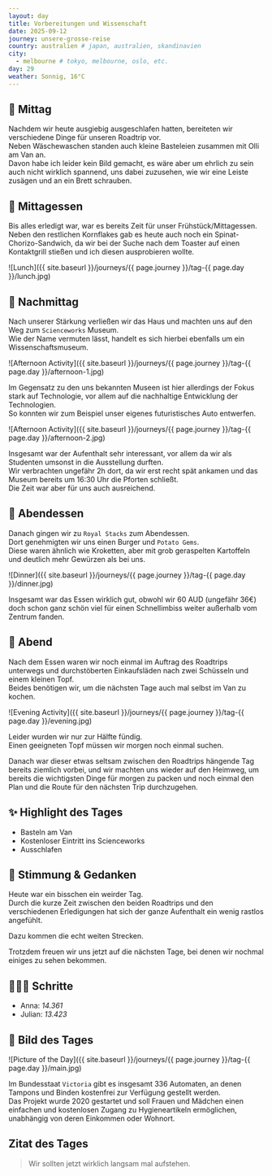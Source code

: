```yaml
---
layout: day
title: Vorbereitungen und Wissenschaft
date: 2025-09-12
journey: unsere-grosse-reise
country: australien # japan, australien, skandinavien
city:
  - melbourne # tokyo, melbourne, oslo, etc.
day: 29
weather: Sonnig, 16°C
---
```


## 🌇 Mittag

Nachdem wir heute ausgiebig ausgeschlafen hatten, bereiteten wir verschiedene Dinge für unseren Roadtrip vor.  
Neben Wäschewaschen standen auch kleine Basteleien zusammen mit Olli am Van an.  
Davon habe ich leider kein Bild gemacht, es wäre aber um ehrlich zu sein auch nicht wirklich spannend, uns dabei zuzusehen, wie wir eine Leiste zusägen und an ein Brett schrauben.  

## 🍣 Mittagessen

Bis alles erledigt war, war es bereits Zeit für unser Frühstück/Mittagessen.  
Neben den restlichen Kornflakes gab es heute auch noch ein Spinat-Chorizo-Sandwich, da wir bei der Suche nach dem Toaster auf einen Kontaktgrill stießen und ich diesen ausprobieren wollte.  

![Lunch]({{ site.baseurl }}/journeys/{{ page.journey }}/tag-{{ page.day }}/lunch.jpg)

## 🌆 Nachmittag

Nach unserer Stärkung verließen wir das Haus und machten uns auf den Weg zum `Scienceworks` Museum.  
Wie der Name vermuten lässt, handelt es sich hierbei ebenfalls um ein Wissenschaftsmuseum.  

![Afternoon Activity]({{ site.baseurl }}/journeys/{{ page.journey }}/tag-{{ page.day }}/afternoon-1.jpg)

Im Gegensatz zu den uns bekannten Museen ist hier allerdings der Fokus stark auf Technologie, vor allem auf die nachhaltige Entwicklung der Technologien.  
So konnten wir zum Beispiel unser eigenes futuristisches Auto entwerfen.  

![Afternoon Activity]({{ site.baseurl }}/journeys/{{ page.journey }}/tag-{{ page.day }}/afternoon-2.jpg)

Insgesamt war der Aufenthalt sehr interessant, vor allem da wir als Studenten umsonst in die Ausstellung durften.  
Wir verbrachten ungefähr 2h dort, da wir erst recht spät ankamen und das Museum bereits um 16:30 Uhr die Pforten schließt.  
Die Zeit war aber für uns auch ausreichend.  

## 🍜 Abendessen

Danach gingen wir zu `Royal Stacks` zum Abendessen.  
Dort genehmigten wir uns einen Burger und `Potato Gems`.  
Diese waren ähnlich wie Kroketten, aber mit grob geraspelten Kartoffeln und deutlich mehr Gewürzen als bei uns.  

![Dinner]({{ site.baseurl }}/journeys/{{ page.journey }}/tag-{{ page.day }}/dinner.jpg)

Insgesamt war das Essen wirklich gut, obwohl wir 60 AUD (ungefähr 36€) doch schon ganz schön viel für einen Schnellimbiss weiter außerhalb vom Zentrum fanden.  

## 🌙 Abend

Nach dem Essen waren wir noch einmal im Auftrag des Roadtrips unterwegs und durchstöberten Einkaufsläden nach zwei Schüsseln und einem kleinen Topf.  
Beides benötigen wir, um die nächsten Tage auch mal selbst im Van zu kochen.  

![Evening Activity]({{ site.baseurl }}/journeys/{{ page.journey }}/tag-{{ page.day }}/evening.jpg)

Leider wurden wir nur zur Hälfte fündig.  
Einen geeigneten Topf müssen wir morgen noch einmal suchen.  

Danach war dieser etwas seltsam zwischen den Roadtrips hängende Tag bereits ziemlich vorbei, und wir machten uns wieder auf den Heimweg, um bereits die wichtigsten Dinge für morgen zu packen und noch einmal den Plan und die Route für den nächsten Trip durchzugehen.  

## ✨ Highlight des Tages

- Basteln am Van  
- Kostenloser Eintritt ins Scienceworks  
- Ausschlafen  

## 💭 Stimmung & Gedanken

Heute war ein bisschen ein weirder Tag.  
Durch die kurze Zeit zwischen den beiden Roadtrips und den verschiedenen Erledigungen hat sich der ganze Aufenthalt ein wenig rastlos angefühlt.  

Dazu kommen die echt weiten Strecken.  

Trotzdem freuen wir uns jetzt auf die nächsten Tage, bei denen wir nochmal einiges zu sehen bekommen.  

## 🏃🏽‍♀️ Schritte

- Anna: _14.361_  
- Julian: _13.423_  

## 📸 Bild des Tages

![Picture of the Day]({{ site.baseurl }}/journeys/{{ page.journey }}/tag-{{ page.day }}/main.jpg)

Im Bundesstaat `Victoria` gibt es insgesamt 336 Automaten, an denen Tampons und Binden kostenfrei zur Verfügung gestellt werden.  
Das Projekt wurde 2020 gestartet und soll Frauen und Mädchen einen einfachen und kostenlosen Zugang zu Hygieneartikeln ermöglichen, unabhängig von deren Einkommen oder Wohnort.  

## Zitat des Tages

> Wir sollten jetzt wirklich langsam mal aufstehen.

